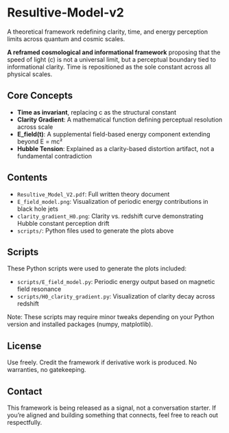 # Resultive-Model-v2
A theoretical framework redefining clarity, time, and energy perception limits across quantum and cosmic scales.

**A reframed cosmological and informational framework** proposing that the speed of light (c) is not a universal limit, but a perceptual boundary tied to informational clarity. Time is repositioned as the sole constant across all physical scales.

## Core Concepts

- **Time as invariant**, replacing c as the structural constant
- **Clarity Gradient**: A mathematical function defining perceptual resolution across scale
- **E_field(t)**: A supplemental field-based energy component extending beyond E = mc²
- **Hubble Tension**: Explained as a clarity-based distortion artifact, not a fundamental contradiction

## Contents

- `Resultive_Model_V2.pdf`: Full written theory document
- `E_field_model.png`: Visualization of periodic energy contributions in black hole jets
- `clarity_gradient_H0.png`: Clarity vs. redshift curve demonstrating Hubble constant perception drift
- `scripts/`: Python files used to generate the plots above

## Scripts

These Python scripts were used to generate the plots included:
- `scripts/E_field_model.py`: Periodic energy output based on magnetic field resonance
- `scripts/H0_clarity_gradient.py`: Visualization of clarity decay across redshift

Note: These scripts may require minor tweaks depending on your Python version and installed packages (numpy, matplotlib).

## License

Use freely. Credit the framework if derivative work is produced. No warranties, no gatekeeping.

## Contact

This framework is being released as a signal, not a conversation starter. If you’re aligned and building something that connects, feel free to reach out respectfully.
